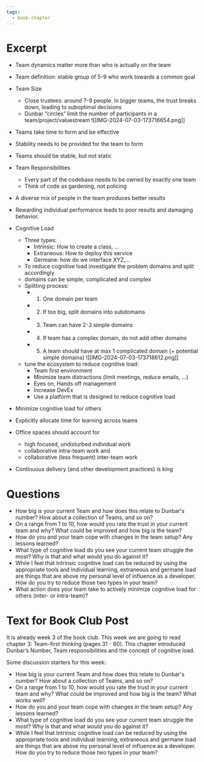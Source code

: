 ```yaml
---
tags:
  - book-chapter
---
```

# Excerpt

- Team dynamics matter more than who is actually on the team
- Team definition: stable group of 5-9 who work towards a common goal
- Team Size
    - Close trustees: around 7-9 people. In bigger teams, the trust breaks down, leading to suboptimal decisions
    - Dunbar “circles” limit the number of participants in a team/project/valuestream
![[IMG-2024-07-03-173716654.png]]

- Teams take time to form and be effective
- Stability needs to be provided for the team to form
- Teams should be stable, but not static
- Team Responsibilities
    - Every part of the codebase needs to be owned by exactly one team
    - Think of code as gardening, not policing
- A diverse mix of people in the team produces better results
- Rewarding individual performance leads to poor results and damaging behavior.
- Cognitive Load
    - Three types:
        - Intrinsic: How to create a class, …
        - Extraneous: How to deploy this service
        - Germane: how do we interface XYZ,...
    - To reduce cognitive load investigate the problem domains and split accordingly
    - domains can be simple, complicated and complex
    - Splitting process:
        - 1) One domain per team
        - 2) If too big, split domains into subdomains
        - 3) Team can have 2-3 simple domains
        - 4) If team has a complex domain, do not add other domains
        - 5) A team should have at max 1 complicated domain (+ potential simple domains)
![[IMG-2024-07-03-173718612.png]]
    - tune the ecosystem to reduce cognitive load:
        - Team first environment
        - Minimize team distractions (limit meetings, reduce emails, …)
        - Eyes on, Hands off management
        - Increase DevEx
        - Use a platform that is designed to reduce cognitive load
- Minimize cognitive load for others
- Explicitly allocate time for learning across teams
- Office spaces should account for
    - high focused, undisturbed individual work
    - collaborative intra-team work and
    - collaborative (less frequent) inter-team work
- Continuous delivery (and other development practices) is king

# Questions

- How big is your current Team and how does this relate to Dunbar's number? How about a collection of Teams, and so on?
- On a range from 1 to 10, how would you rate the trust in your current team and why? What could be improved and how big is the team?
- How do you and your team cope with changes in the team setup? Any lessons learned?
- What type of cognitive load do you see your current team struggle the most? Why is that and what would you do against it?
- While I feel that Intrinsic cognitive load can be reduced by using the appropriate tools and individual learning, extraneous and germane load are things that are above my personal level of influence as a developer. How do you try to reduce those two types in your team?
- What action does your team take to actively minimize cognitive load for others (inter- or intra-team)?

# Text for Book Club Post

It is already week 3 of the book club. This week we are going to read chapter 3: Team-first thinking (pages 31 - 60). This chapter introduced Dunbar’s Number, Team responsibilities and the concept of cognitive load.

Some discussion starters for this week:

- How big is your current Team and how does this relate to Dunbar's number? How about a collection of Teams, and so on?
- On a range from 1 to 10, how would you rate the trust in your current team and why? What could be improved and how big is the team? What works well?
- How do you and your team cope with changes in the team setup? Any lessons learned?
- What type of cognitive load do you see your current team struggle the most? Why is that and what would you do against it?
- While I feel that Intrinsic cognitive load can be reduced by using the appropriate tools and individual learning, extraneous and germane load are things that are above my personal level of influence as a developer. How do you try to reduce those two types in your team?
